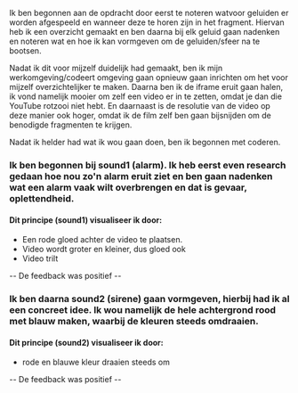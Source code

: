 Ik ben begonnen aan de opdracht door eerst te noteren watvoor geluiden er worden afgespeeld en wanneer deze te horen zijn in het fragment. Hiervan heb ik een overzicht gemaakt en ben daarna bij elk geluid gaan nadenken en noteren wat en hoe ik kan vormgeven om de geluiden/sfeer na te bootsen.

Nadat ik dit voor mijzelf duidelijk had gemaakt, ben ik mijn werkomgeving/codeert omgeving gaan opnieuw gaan inrichten om het voor mijzelf overzichtelijker te maken. Daarna ben ik de iframe eruit gaan halen, ik vond namelijk mooier om zelf een video er in te zetten, omdat je dan die YouTube rotzooi niet hebt. En daarnaast is de resolutie van de video op deze manier ook hoger, omdat ik de film zelf ben gaan bijsnijden om de benodigde fragmenten te krijgen.


Nadat ik helder had wat ik wou gaan doen, ben ik begonnen met coderen. 

### Ik ben begonnen bij sound1 (alarm). Ik heb eerst even research gedaan hoe nou zo'n alarm eruit ziet en ben gaan nadenken wat een alarm vaak wilt overbrengen en dat is gevaar, oplettendheid.

#### Dit principe (sound1) visualiseer ik door:
- Een rode gloed achter de video te plaatsen.
- Video wordt groter en kleiner, dus gloed ook
- Video trilt

-- De feedback was positief --


### Ik ben daarna sound2 (sirene) gaan vormgeven, hierbij had ik al een concreet idee. Ik wou namelijk de hele achtergrond rood met blauw maken, waarbij de kleuren steeds omdraaien.

#### Dit principe (sound2) visualiseer ik door:
- rode en blauwe kleur draaien steeds om

-- De feedback was positief --
